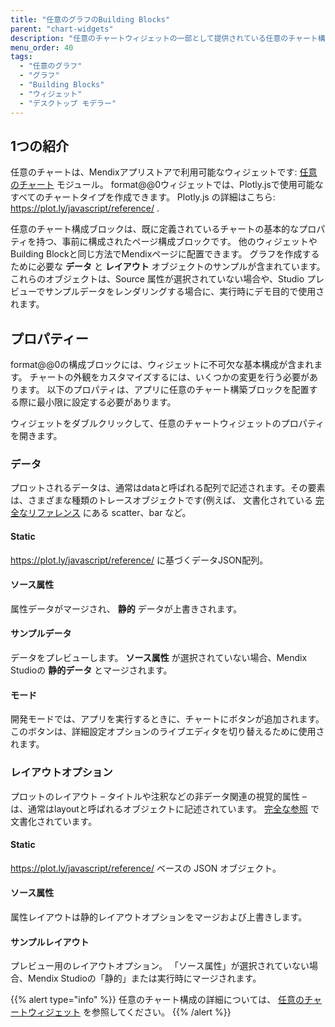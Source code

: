 ```yaml
---
title: "任意のグラフのBuilding Blocks"
parent: "chart-widgets"
description: "任意のチャートウィジェットの一部として提供されている任意のチャート構築ブロックへの参照ガイド"
menu_order: 40
tags:
  - "任意のグラフ"
  - "グラフ"
  - "Building Blocks"
  - "ウィジェット"
  - "デスクトップ モデラー"
---
```


## 1つの紹介

任意のチャートは、Mendixアプリストアで利用可能なウィジェットです: [任意のチャート](/appstore/modules/any-chart) モジュール。 format@@0ウィジェットでは、Plotly.jsで使用可能なすべてのチャートタイプを作成できます。 Plotly.js の詳細はこちら: https://plot.ly/javascript/reference/ .

任意のチャート構成ブロックは、既に定義されているチャートの基本的なプロパティを持つ、事前に構成されたページ構成ブロックです。 他のウィジェットやBuilding Blockと同じ方法でMendixページに配置できます。 グラフを作成するために必要な **データ** と **レイアウト** オブジェクトのサンプルが含まれています。 これらのオブジェクトは、Source 属性が選択されていない場合や、Studio プレビューでサンプルデータをレンダリングする場合に、実行時にデモ目的で使用されます。

## プロパティー

format@@0の構成ブロックには、ウィジェットに不可欠な基本構成が含まれます。 チャートの外観をカスタマイズするには、いくつかの変更を行う必要があります。 以下のプロパティは、アプリに任意のチャート構築ブロックを配置する際に最小限に設定する必要があります。

ウィジェットをダブルクリックして、任意のチャートウィジェットのプロパティを開きます。

### データ
プロットされるデータは、通常はdataと呼ばれる配列で記述されます。その要素は、さまざまな種類のトレースオブジェクトです(例えば、 文書化されている [完全なリファレンス](https://plot.ly/javascript/reference) にある scatter、bar など。

#### Static
https://plot.ly/javascript/reference/ に基づくデータJSON配列。

#### ソース属性
属性データがマージされ、 **静的** データが上書きされます。

#### サンプルデータ
データをプレビューします。 **ソース属性** が選択されていない場合、Mendix Studioの **静的データ** とマージされます。

#### モード
開発モードでは、アプリを実行するときに、チャートにボタンが追加されます。このボタンは、詳細設定オプションのライブエディタを切り替えるために使用されます。

### レイアウトオプション
プロットのレイアウト – タイトルや注釈などの非データ関連の視覚的属性 – は、通常はlayoutと呼ばれるオブジェクトに記述されています。 [完全な参照](https://plot.ly/javascript/reference/#layout) で文書化されています。

#### Static
https://plot.ly/javascript/reference/ ベースの JSON オブジェクト。

#### ソース属性
属性レイアウトは静的レイアウトオプションをマージおよび上書きします。

#### サンプルレイアウト
プレビュー用のレイアウトオプション。 「ソース属性」が選択されていない場合、Mendix Studioの「静的」または実行時にマージされます。

{{% alert type="info" %}}
任意のチャート構成の詳細については、 [任意のチャートウィジェット](charts-any-configuration) を参照してください。
{{% /alert %}}
